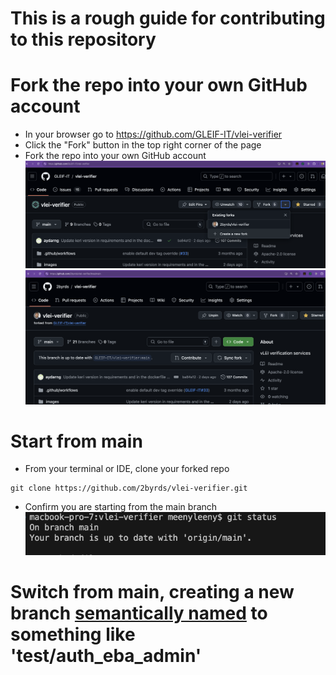 # This is a rough guide for contributing to this repository

# Fork the repo into your own GitHub account
* In your browser go to https://github.com/GLEIF-IT/vlei-verifier
* Click the "Fork" button in the top right corner of the page
* Fork the repo into your own GitHub account
![Fork the repo](image-1.png)
![Your fork](image-2.png)

# Start from main
* From your terminal or IDE, clone your forked repo
```
git clone https://github.com/2byrds/vlei-verifier.git
```
* Confirm you are starting from the main branch
![Start from main](image.png)

# Switch from main, creating a new branch [semantically named](https://gist.github.com/seunggabi/87f8c722d35cd07deb3f649d45a31082#file-semantic-branch-names-md) to something like 'test/auth_eba_admin'